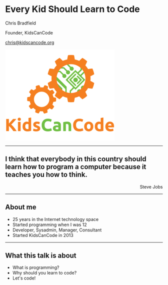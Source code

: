 # Every Kid Should Learn to Code

Chris Bradfield

Founder, KidsCanCode

chris@kidscancode.org

<img src="img/kcc_logo.png" width="350" border="0">

---

## I think that everybody in this country should learn how to program a computer because it teaches you how to think.

<p align="right">Steve Jobs</p>

---

## About me

* 25 years in the Internet technology space
* Started programming when I was 12
* Developer, Sysadmin, Manager, Consultant
* Started KidsCanCode in 2013

---

## What this talk is about

* What is programming?
* Why should you learn to code?
* Let's code!
